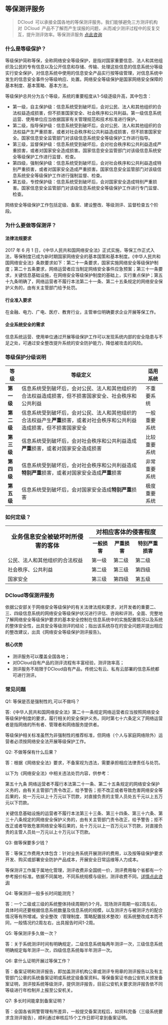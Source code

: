 ## 等保测评服务
> DCloud 可以承接全国各地的等保测评服务。我们能够避免三方测评机构对 DCloud 产品不了解而产生误报的问题，从而减少测评过程中的反复交互，提升测评效率。等保测评服务 [点此咨询](https://ask.dcloud.net.cn/explore/guidance/equal_protection)

### 什么是等级保护？
等级保护简称等保，全称网络安全等级保护，是指对国家重要信息、法人和其他组织及公民的专有信息以及公开信息和存储、传输、处理这些信息的信息系统分等级实行安全保护，对信息系统中使用的信息安全产品实行按等级管理，对信息系统中发生的信息安全事件分等级响应、处置。网络安全等级保护是国家网络安全保障的基本制度、基本策略、基本方法。

等级保护总共分为五个等级，系统的重要程度从1-5级逐级升高，其中包含：
- 第一级，自主保护级：信息系统受到破坏后，会对公民、法人和其他组织的合法权益造成损害，但不损害国家安全、社会秩序和公共利益。第一级信息系统运营、使用单位应当依据国家有关管理规范和技术标准进行保护。
- 第二级，指导保护级：信息系统受到破坏后，会对公民、法人和其他组织的合法权益产生严重损害，或者对社会秩序和公共利益造成损害，但不损害国家安全。国家信息安全监管部门对该级信息系统安全等级保护工作进行指导。
- 第三级，监督保护级：信息系统受到破坏后，会对社会秩序和公共利益造成严重损害，或者对国家安全造成损害。国家信息安全监管部门对该级信息系统安全等级保护工作进行监督、检查。
- 第四级，强制保护级：信息系统受到破坏后，会对社会秩序和公共利益造成特别严重损害，或者对国家安全造成严重损害。国家信息安全监管部门对该级信息系统安全等级保护工作进行强制监督、检查。
- 第五级，专控保护级：信息系统受到破坏后，会对国家安全造成特别严重损害。国家信息安全监管部门对该级信息系统安全等级保护工作进行专门监督、检查。

网络安全等级保护工作包括定级、备案、建设整改、等级测评、监督检查五个阶段。

### 为什么要做等保测评？
#### 法律法规要求
2017 年 6 月 1 日，《中华人民共和国网络安全法》正式实施，等保工作正式入法，等保制度已成为新时期国家网络安全的基本国策和基本制度。《中华人民共和国网络安全法》条款要求如下：第二十一条要求，国家实施网络安全等级保护制度；第二十五条要求，网络运营者应当制定网络安全事件应急预案；第三十一条要求，关键信息基础设施，在网络安全等级保护制度的基础上，实行重点保护；第五十九条明确了，网络运营者不履行本法第二十一条、第二十五条规定的网络安全保护义务的，由有关主管部门给予处罚。
#### 行业准入要求
在金融、电力、广电、医疗、教育行业，主管单位明确要求企业开展等保工作。
#### 企业系统安全的需求
信息系统运营、使用单位通过开展等级保护工作可以发现系统内部的安全隐患与不足之处，可通过安全整改提升系统的安全防护能力，降低被攻击的风险。

### 等级保护分级说明
|等级	|等级定义	|适用系统	|
|--	|--	|--	|
|**第一级**	|信息系统受到破坏后，会对公民、法人和其他组织的合法权益造成损害，但不损害国家安全、社会秩序和公共利益	|不重要系统	|
|**第二级**	|信息系统受到破坏后，会对公民、法人和其他组织的合法权益产生**严重**损害，或者对社会秩序和公共利益造成损害，但不损害国家安全	|一般重要系统	|
|**第三级**	|信息系统受到破坏后，会对社会秩序和公共利益造成**严重**损害，或者对国家安全造成损害	|比较重要系统	|
|**第四级**	|信息系统受到破坏后，会对社会秩序和公共利益造成**特别严重**损害，或者对国家安全造成**严重**损害	|非常重要系统	|
|**第五级**	|信息系统受到破坏后，会对国家安全造成**特别严重**损害	|极度重要系统	|

### 如何定级？
<table>
  <tr>
    <th rowspan="2" style="font-size:larger; text-align: center;">业务信息安全被破坏时所侵害的客体</th>
    <th colspan="3" style="font-size:larger; text-align: center;">对相应客体的侵害程度</th>
  </tr>
  <tr>
    <th>一般损害</th>
    <th>严重损害</th>
    <th>特别严重损害</th>
  </tr>
  <tr>
    <td>公民、法人和其他组织的合法权益</td>
    <td>第一级</td>
    <td>第二级</td>
    <td>第二级</td>
  </tr>
  <tr>
    <td>社会秩序、公共利益</td>
    <td>第二级</td>
    <td>第三级</td>
    <td>第四级</td>
  </tr>
  <tr>
    <td>国家安全</td>
    <td>第三级</td>
    <td>第四级</td>
    <td>第五级</td>
  </tr>
</table>

### DCloud等保测评服务
依据公安部关于网络安全等级保护的有关法律法规和要求，对开发者的重要二、三、四级信息系统的网络安全等级保护状况进行评估、咨询和评测，全面、完整地了解网络安全等级保护要求的基本安全控制在信息系统中的实施配置情况以及系统的整体安全性，出具安全等级测评的结论；指出该系统存在的安全问题并提出相应的整改建议，出具《网络安全等级保护测评报告》。

#### 核心优势
- 测评服务可以覆盖全国各地；
- 对DCloud自有产品的测评流程有丰富经验，测评效率高；
- 测评服务不局限于DCloud自有产品，传统公有云、私有云部署的信息系统都可进行测评。

### 常见问题
Q1: 等保是否是强制性的,可以不做吗？

答:《中华人民共和国网络安全法》第二十一条规定网络运营者应当按照网络安全等级保护制度的要求，履行相关的安全保护义务。同时第七十六条定义了网络运营者是指网络的所有者、管理者和网络服务提供者。

等级保护相关标准虽然为非强制性的推荐标准，但网络（个人与家庭网络除外）运营者必须按网络安全法开展等级保护工作。

Q2: 不做等保有什么后果？

答：根据《网络安全法》要求，不备案视为违法，需要承担相应法律责任与处罚。

以下为《网络安全法》中相关违法处罚内容，供参考：

第五十九条 网络运营者不履行本法第二十一条、第二十五条规定的网络安全保护义务的，由有关主管部门责令改正，给予警告；拒不改正或者导致危害网络安全等后果的，处一万元以上十万元以下罚款，对直接负责的主管人员处五千元以上五万元以下罚款。

关键信息基础设施的运营者不履行本法第三十三条、第三十四条、第三十六条、第三十八条规定的网络安全保护义务的，由有关主管部门责令改正，给予警告；拒不改正或者导致危害网络安全等后果的，处十万元以上一百万元以下罚款，对直接负责的主管人员处一万元以上十万元以下罚款。 

Q3: 做等保要多少钱？

答：等保工作费用大体包含：针对业务系统开展测评的费用，以及按等级保护要求开发、购买或部署安全防护产品成本，开展安全日常运维等人力成本。

等保测评工作属于属地化管理，测评收费非全国统一价，测评费用每个省都有一个参考报价标准。依据不同属地，不同系统规模与级别，测评收费不同。[详情点此咨询](https://ask.dcloud.net.cn/explore/guidance/equal_protection)

Q4: 等保测评一般多长时间能测完？

答：一个二级或三级的系统整体持续周期约3个月。现场测评周期一般2周左右，具体时间还要根据信息系统数量及信息系统的规模，以及测评方与被测评方的配合情况等有所增减。安全整改（管理制度、策略配置技术整改）视系统整改成本而不同，一般情况约2周左右，出具报告时间1-2周。

Q5: 等保测评多久做一次？

答：关于系统测评时间有明确规定，二级信息系统每两年测评一次，三级信息系统明确规定每年测评一次，四级信息系统每半年测评一次。

Q6: 拿什么证明开展过等保工作？

答：备案证明和测评报告，即加盖测评机构公章或测评专用章的测评报告以及有主管部门公章的系统备案证明或系统定级备案资料。等保备案证书由公安机关颁发备案证明，测评按系统等级测评，提供测评报告，目前公安机关要求测评报告依不同等级进行年检制并上报至公安机关。

Q7: 多长时间能拿到备案证明？

答：全国各省网警管理有所差异，一般提交备案流程后，如资料完备（三级系统要求含测评报告），顺利通过审核后15个工作日即可拿到备案证明。